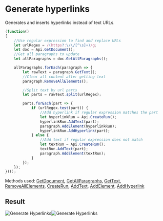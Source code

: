 # Generate hyperlinks

Generates and inserts hyperlinks instead of text URLs.

<!-- This code snippet is shown in the screenshot. -->

<!-- eslint-skip -->

```ts
(function()
{
    //Use regular expression to find and replace URLs
    let urlRegex = /(https?:\/\/[^\s]+)/g;
    let doc = Api.GetDocument();
    //Get all paragraphs to update
    let allParagraphs = doc.GetAllParagraphs();

    allParagraphs.forEach(paragraph => {
        let rawText = paragraph.GetText();
        //Clear all content after getting text
        paragraph.RemoveAllElements();

        //Split text by url parts
        let parts = rawText.split(urlRegex);

        parts.forEach(part => {
            if (urlRegex.test(part)) {
                //Add hyperlink if regular expression matches the part
                let hyperlinkRun = Api.CreateRun();
                hyperlinkRun.AddText(part);
                paragraph.AddElement(hyperlinkRun);
                hyperlinkRun.AddHyperlink(part);
            } else {
                //Add text if regular expression does not match
                let textRun = Api.CreateRun();
                textRun.AddText(part);
                paragraph.AddElement(textRun);
            }
        });
    });
})();
```

Methods used: [GetDocument](/docs/office-api/usage-api/text-document-api/Api/Methods/GetDocument.md), [GetAllParagraphs](/docs/office-api/usage-api/text-document-api/ApiDocument/Methods/GetAllParagraphs.md), [GetText](/docs/office-api/usage-api/text-document-api/ApiParagraph/Methods/GetText.md), [RemoveAllElements](/docs/office-api/usage-api/text-document-api/ApiParagraph/Methods/RemoveAllElements.md), [CreateRun](/docs/office-api/usage-api/text-document-api/Api/Methods/CreateRun.md), [AddText](/docs/office-api/usage-api/text-document-api/ApiRun/Methods/AddText.md), [AddElement](/docs/office-api/usage-api/text-document-api/ApiParagraph/Methods/AddElement.md), [AddHyperlink](/docs/office-api/usage-api/text-document-api/ApiRun/Methods/AddHyperlink.md)

## Result

<!-- imgpath -->

![Generate Hyperlinks](/assets/images/plugins/generate-hyperlinks.png#gh-light-mode-only)![Generate Hyperlinks](/assets/images/plugins/generate-hyperlinks.dark.png#gh-dark-mode-only)
